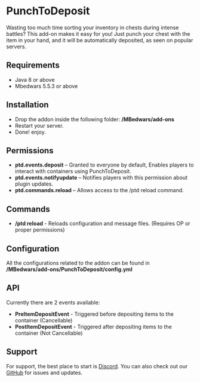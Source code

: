 
# PunchToDeposit
Wasting too much time sorting your inventory in chests during intense battles? This add-on makes it easy for you! Just punch your chest with the item in your hand, and it will be automatically deposited, as seen on popular servers.

## Requirements
- Java 8 or above
- Mbedwars 5.5.3 or above

## Installation
- Drop the addon inside the following folder: **/MBedwars/add-ons**
- Restart your server.
- Done! enjoy.

## Permissions
- **ptd.events.deposit** – Granted to everyone by default, Enables players to interact with containers using PunchToDeposit.
- **ptd.events.notifyupdate** – Notifies players with this permission about plugin updates.
- **ptd.commands.reload** – Allows access to the /ptd reload command.

## Commands
- **/ptd reload** - Reloads configuration and message files. (Requires OP or proper permissions)

## Configuration
All the configurations related to the addon can be found in **/MBedwars/add-ons/PunchToDeposit/config.yml**

## API
Currently there are 2 events available:
- **PreItemDepositEvent** - Triggered before depositing items to the container (Cancellable)
- **PostItemDepositEvent** - Triggered after depositing items to the container (Not Cancellable)

## Support
For support, the best place to start is [Discord](https://discord.gg/vSuKz7dfve). You can also check out our [GitHub](https://github.com/Hosairis/MBedwars-PunchToDeposit) for issues and updates.


